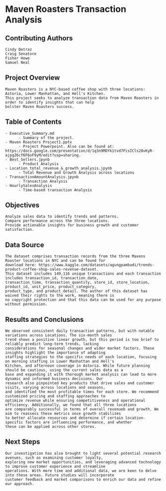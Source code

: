 # Maven Roasters Transaction Analysis

## Contributing Authors
    Cindy Detraz
    Craig Senatore
    Fisher Howe
    Samuel Neal

## Project Overview
    Maven Roasters is a NYC-based coffee shop with three locations: Astoria, Lower Manhattan, and Hell's Kitchen. 
    This project seeks to analyze transaction data from Maven Roasters in order to identify insights that can help
    bolster Maven Roasters success.

## Table of Contents
    - Executive_Summary.md 
          - Summary of the project. 
    - Maven Roasters Project1.pptx
          - Project Powerpoint. Also can be found at: https://docs.google.com/presentation/d/1q3n9MDYk1tvd7PisICls28vKyR-ajpgZ6cf6F6oF9yM/edit?usp=sharing. 
    - Best_Sellers.jpynb 
          - Product Analysis
    - Location_total_revenue_&_growth_analysis.jpynb
          - Total Revenue and Growth Analysis across locations
    - TransactionAmountAnalysis.jpynb
          - Transaction Analysis
    - HourlySalesAnalysis
          - Time-based transaction Analysis
          
## Objectives
    Analyze sales data to identify trends and patterns.
    Compare performance across the three locations.
    Provide actionable insights for business growth and customer satisfaction.

## Data Source
    The dataset comprises transaction records from the three Mavens Roaster locations in NYC and can be found for
    download here: https://www.kaggle.com/datasets/agungpambudi/trends-product-coffee-shop-sales-revenue-dataset.  
    This dataset includes 149,116 unique transactions and each transaction includes transaction_id, transaction_date,
    transaction_time, transaction_quantity, store_id, store_location, product_id, unit_price, product_category,
    product_type, and product_detail. The author of this dataset has waived their rights to the work, meaning there is
    no copyright protection and that this data can be used for any purpose without permission. 

## Results and Conclusions
    We observed consistent daily transaction patterns, but with notable variations across Locations. The six-month sales
    trend shows a positive linear growth, but this period is too brief to reliably predict long-term trends, lacking 
    considerations for seasonal changes and wider market factors. These insights highlight the importance of adapting 
    staffing strategies to the specific needs of each location, focusing on morning staffing in Lower Manhattan and Hell's
    Kitchen, and afternoon coverage in Astoria. While future planning should be cautious, using the current sales data as a
    base and expanding it with thorough market analysis can lead to more dynamic and informed business decisions. Our 
    research also pinpointed key products that drive sales and customer visits, varying across locations and seasons, 
    and identified the most profitable times for each store. We recommend customized pricing and staffing approaches to
    optimize revenue while ensuring competitiveness and operational efficiency. Additionally, we found that all three locations
    are comparably successful in terms of overall revenueb and growth. We aim to reassess these metrics once growth stabilizes
    to better allocate resources and determine if certain location-specific factors are influencing performance, and whether
    these can be applied across other stores.

## Next Steps
    Our investigation has also brought to light several potential research avenues, such as examining customer loyalty,
    exploring new market opportunities, and leveraging advanced technology to improve customer experience and streamline 
    operations. With more time and additional data, we are keen to delve into these areas. Future studies will incorporate
    customer feedback and market comparisons to enrich our data and refine our approach.

